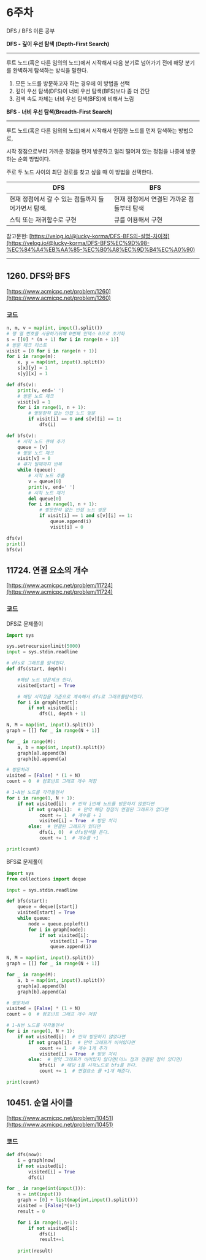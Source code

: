 # 6주차

DFS / BFS 이론 공부

**DFS - 깊이 우선 탐색 (Depth-First Search)**

---

루트 노드(혹은 다른 임의의 노드)에서 시작해서 다음 분기로 넘어가기 전에 해당 분기를 완벽하게 탐색하는 방식을 말한다.

1. 모든 노드를 방문하고자 하는 경우에 이 방법을 선택
2. 깊이 우선 탐색(DFS)이 너비 우선 탐색(BFS)보다 좀 더 간단
3. 검색 속도 자체는 너비 우선 탐색(BFS)에 비해서 느림

**BFS - 너비 우선 탐색(Breadth-First Search)**

---

루트 노드(혹은 다른 임의의 노드)에서 시작해서 인접한 노드를 먼저 탐색하는 방법으로, 

시작 정점으로부터 가까운 정점을 먼저 방문하고 멀리 떨어져 있는 정점을 나중에 방문하는 순회 방법이다.

주로 두 노드 사이의 최단 경로를 찾고 싶을 때 이 방법을 선택한다.

|                                            DFS |                                          BFS |
| --- | --- |
| 현재 정점에서 갈 수 있는 점들까지 들어가면서 탐색. | 현재 정점에서 연결된 가까운 점들부터 탐색  |
| 스틱 또는 재귀함수로 구현 | 큐를 이용해서 구현 |

참고문헌: [https://velog.io/@lucky-korma/DFS-BFS의-설명-차이점](https://velog.io/@lucky-korma/DFS-BFS%EC%9D%98-%EC%84%A4%EB%AA%85-%EC%B0%A8%EC%9D%B4%EC%A0%90)

---

## 1260. DFS와 BFS

[https://www.acmicpc.net/problem/1260](https://www.acmicpc.net/problem/1260)

### 코드

```python
n, m, v = map(int, input().split())
# 행 열 번호를 사용하기위해 0번째 인덱스 0으로 초기화
s = [[0] * (n + 1) for i in range(n + 1)]
# 방문 체크 리스트
visit = [0 for i in range(n + 1)]
for i in range(m):
    x, y = map(int, input().split())
    s[x][y] = 1
    s[y][x] = 1

def dfs(v):
    print(v, end=' ')
    # 방문 노드 체크
    visit[v] = 1
    for i in range(1, n + 1):
    	# 방문한적 없는 인접 노드 방문
        if visit[i] == 0 and s[v][i] == 1:
            dfs(i)

def bfs(v):
	# 시작 노드 큐에 추가
    queue = [v]
    # 방문 노드 체크
    visit[v] = 0
    # 큐가 빌때까지 반복
    while (queue):
    	# 시작 노드 추출
        v = queue[0]
        print(v, end=' ')
        # 시작 노드 제거
        del queue[0]
        for i in range(1, n + 1):
        	# 방문한적 없는 인접 노드 방문
            if visit[i] == 1 and s[v][i] == 1:
                queue.append(i)
                visit[i] = 0

dfs(v)
print()
bfs(v)
```

## 11724. 연결 요소의 개수

[https://www.acmicpc.net/problem/11724](https://www.acmicpc.net/problem/11724)

### 코드

DFS로 문제풀이

```python
import sys

sys.setrecursionlimit(5000)
input = sys.stdin.readline

# dfs로 그래프를 탐색한다.
def dfs(start, depth):

    #해당 노드 방문체크 한다.
    visited[start] = True

    # 해당 시작점을 기준으로 계속해서 dfs로 그래프를탐색한다.
    for i in graph[start]:
        if not visited[i]:
            dfs(i, depth + 1)

N, M = map(int, input().split())
graph = [[] for _ in range(N + 1)]

for _ in range(M):
    a, b = map(int, input().split())
    graph[a].append(b)
    graph[b].append(a)

# 방문처리
visited = [False] * (1 + N)
count = 0  # 컴포넌트 그래프 개수 저장

# 1~N번 노드를 각각돌면서
for i in range(1, N + 1):
    if not visited[i]:  # 만약 i번째 노드를 방문하지 않았다면
        if not graph[i]:  # 만약 해당 정점이 연결된 그래프가 없다면
            count += 1  # 개수를 + 1
            visited[i] = True  # 방문 처리
        else:  # 연결된 그래프가 있다면
            dfs(i, 0)  # dfs탐색을 돈다.
            count += 1  # 개수를 +1

print(count)
```

BFS로 문제풀이

```python
import sys
from collections import deque

input = sys.stdin.readline

def bfs(start):
    queue = deque([start])
    visited[start] = True
    while queue:
        node = queue.popleft()
        for i in graph[node]:
            if not visited[i]:
                visited[i] = True
                queue.append(i)

N, M = map(int, input().split())
graph = [[] for _ in range(N + 1)]

for _ in range(M):
    a, b = map(int, input().split())
    graph[a].append(b)
    graph[b].append(a)

# 방문처리
visited = [False] * (1 + N)
count = 0  # 컴포넌트 그래프 개수 저장

# 1~N번 노드를 각각돌면서
for i in range(1, N + 1):
    if not visited[i]:  # 만약 방문하지 않았다면
        if not graph[i]:  # 만약 그래프가 비어있다면
            count += 1  # 개수 1개 추가
            visited[i] = True  # 방문 처리
        else:  # 만약 그래프가 비어있지 않다면(어느 점과 연결된 점이 있다면)
            bfs(i)  # 해당 i를 시작노드로 bfs를 돈다.
            count += 1  # 연결요소 를 +1개 해준다.

print(count)
```

## 10451. 순열 사이클

[https://www.acmicpc.net/problem/10451](https://www.acmicpc.net/problem/10451)

### 코드

```python
def dfs(now):
	i = graph[now]
	if not visited[i]:
		visited[i] = True
		dfs(i)

for _ in range(int(input())):
	n = int(input())
	graph = [0] + list(map(int,input().split()))
	visited = [False]*(n+1)
	result = 0

	for i in range(1,n+1):
		if not visited[i]:
			dfs(i)
			result+=1
	
	print(result)
```